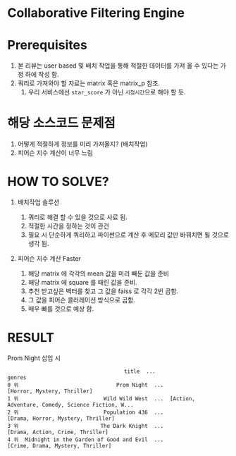 # Collaborative Filtering Engine

# Prerequisites
1. 본 리뷰는 user based 및 배치 작업을 통해 적절한 데이터를 가져 올 수 있다는 가정 하에 작성 함.
2. 쿼리로 가져와야 할 자료는 matrix 혹은 matrix_p 참조.
   1. 우리 서비스에선 `star_score` 가 아닌 `시청시간`으로 해야 할 듯.

# 해당 소스코드 문제점
1. 어떻게 적절하게 정보를 미리 가져올지? (배치작업)
2. 피어슨 지수 계산이 너무 느림

# HOW TO SOLVE?
1. 배치작업 솔루션
   1. 쿼리로 해결 할 수 있을 것으로 사료 됨.
   2. 적절한 시간을 정하는 것이 관건
   3. 필요 시 단순하게 쿼리하고 파이썬으로 계산 후 메모리 값만 바꿔치면 될 것으로 생각 됨.

2. 피어슨 지수 계산 Faster
   1. 해당 matrix 에 각각의 mean 값을 미리 빼둔 값을 준비
   2. 해당 matrix 에 square 를 때린 값을 준비.
   3. 추천 받고싶은 벡터를 찾고 그 값을 faiss 로 각각 2번 곱함.
   4. 그 값을 피어슨 콜러레이션 방식으로 곱함.
   5. 매우 빠를 것으로 예상 함.

# RESULT
Prom Night 삽입 시
```text
                                     title  ...                                             genres
0 위                               Prom Night  ...                        [Horror, Mystery, Thriller]
1 위                           Wild Wild West  ...  [Action, Adventure, Comedy, Science Fiction, W...
2 위                           Population 436  ...                 [Drama, Horror, Mystery, Thriller]
3 위                          The Dark Knight  ...                   [Drama, Action, Crime, Thriller]
4 위  Midnight in the Garden of Good and Evil  ...                  [Crime, Drama, Mystery, Thriller]
```
